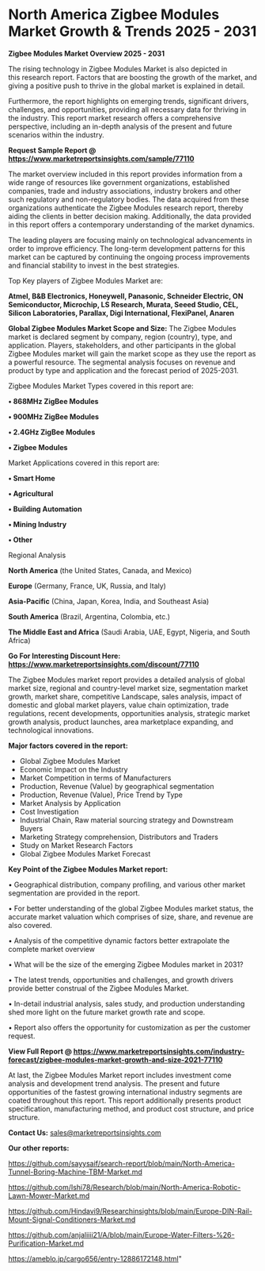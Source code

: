# North America Zigbee Modules Market Growth & Trends 2025 - 2031

<Strong> Zigbee Modules Market Overview 2025 - 2031</strong>

The rising technology in Zigbee Modules Market is also depicted in this research report. Factors that are boosting the growth of the market, and giving a positive push to thrive in the global market is explained in detail.

Furthermore, the report highlights on emerging trends, significant drivers, challenges, and opportunities, providing all necessary data for thriving in the industry. This report market research offers a comprehensive perspective, including an in-depth analysis of the present and future scenarios within the industry.

<strong>Request Sample Report @ <a href=https://www.marketreportsinsights.com/sample/77110>https://www.marketreportsinsights.com/sample/77110</a></strong>

The market overview included in this report provides information from a wide range of resources like government organizations, established companies, trade and industry associations, industry brokers and other such regulatory and non-regulatory bodies. The data acquired from these organizations authenticate the Zigbee Modules research report, thereby aiding the clients in better decision making. Additionally, the data provided in this report offers a contemporary understanding of the market dynamics.

The leading players are focusing mainly on technological advancements in order to improve efficiency. The long-term development patterns for this market can be captured by continuing the ongoing process improvements and financial stability to invest in the best strategies.

Top Key players of Zigbee Modules Market are:

<strong>Atmel, B&B Electronics, Honeywell, Panasonic, Schneider Electric, ON Semiconductor, Microchip, LS Research, Murata, Seeed Studio, CEL, Silicon Laboratories, Parallax, Digi International, FlexiPanel, Anaren</strong>

<strong><b>Global Zigbee Modules Market Scope and Size:</b></strong>
The Zigbee Modules market is declared segment by company, region (country), type, and application. Players, stakeholders, and other participants in the global Zigbee Modules market will gain the market scope as they use the report as a powerful resource. The segmental analysis focuses on revenue and product by type and application and the forecast period of 2025-2031.

Zigbee Modules Market Types covered in this report are:

<strong>• 868MHz ZigBee Modules

• 900MHz ZigBee Modules

• 2.4GHz ZigBee Modules

• Zigbee Modules</strong>

Market Applications covered in this report are:

<strong>• Smart Home

• Agricultural

• Building Automation

• Mining Industry

• Other</strong> 

Regional Analysis

<strong>North America</strong> (the United States, Canada, and Mexico)

<strong>Europe</strong> (Germany, France, UK, Russia, and Italy)

<strong>Asia-Pacific</strong> (China, Japan, Korea, India, and Southeast Asia)

<strong>South America</strong> (Brazil, Argentina, Colombia, etc.)

<strong>The Middle East and Africa</strong> (Saudi Arabia, UAE, Egypt, Nigeria, and South Africa)

<strong>Go For Interesting Discount Here: <a href=https://www.marketreportsinsights.com/discount/77110>https://www.marketreportsinsights.com/discount/77110</a></strong>

The Zigbee Modules market report provides a detailed analysis of global market size, regional and country-level market size, segmentation market growth, market share, competitive Landscape, sales analysis, impact of domestic and global market players, value chain optimization, trade regulations, recent developments, opportunities analysis, strategic market growth analysis, product launches, area marketplace expanding, and technological innovations.

<strong><b>Major factors covered in the report:</b></strong>
<ul>
  <li>Global Zigbee Modules Market </li>
  <li>Economic Impact on the Industry</li>
  <li>Market Competition in terms of Manufacturers</li>
  <li>Production, Revenue (Value) by geographical segmentation</li>
  <li>Production, Revenue (Value), Price Trend by Type</li>
  <li>Market Analysis by Application</li>
  <li>Cost Investigation</li>
  <li>Industrial Chain, Raw material sourcing strategy and Downstream Buyers</li>
  <li>Marketing Strategy comprehension, Distributors and Traders</li>
  <li>Study on Market Research Factors</li>
  <li>Global Zigbee Modules Market Forecast</li>
</ul>

<strong><b>Key Point of the Zigbee Modules Market report:</b></strong>

• Geographical distribution, company profiling, and various other market segmentation are provided in the report.

• For better understanding of the global Zigbee Modules market status, the accurate market valuation which comprises of size, share, and revenue are also covered.

• Analysis of the competitive dynamic factors better extrapolate the complete market overview

• What will be the size of the emerging Zigbee Modules market in 2031?

• The latest trends, opportunities and challenges, and growth drivers provide better construal of the Zigbee Modules Market.

• In-detail industrial analysis, sales study, and production understanding shed more light on the future market growth rate and scope.

• Report also offers the opportunity for customization as per the customer request.

<strong><b>View Full Report @ <a href=https://www.marketreportsinsights.com/industry-forecast/zigbee-modules-market-growth-and-size-2021-77110>https://www.marketreportsinsights.com/industry-forecast/zigbee-modules-market-growth-and-size-2021-77110</a></b></strong>


At last, the Zigbee Modules Market report includes investment come analysis and development trend analysis. The present and future opportunities of the fastest growing international industry segments are coated throughout this report. This report additionally presents product specification, manufacturing method, and product cost structure, and price structure.

<strong>Contact Us:</strong>
sales@marketreportsinsights.com

<strong>Our other reports:</strong>

<a href=https://github.com/sayysaif/search-report/blob/main/North-America-Tunnel-Boring-Machine-TBM-Market.md>https://github.com/sayysaif/search-report/blob/main/North-America-Tunnel-Boring-Machine-TBM-Market.md</a>

<a href=https://github.com/Ishi78/Research/blob/main/North-America-Robotic-Lawn-Mower-Market.md>https://github.com/Ishi78/Research/blob/main/North-America-Robotic-Lawn-Mower-Market.md</a>

<a href=https://github.com/Hindavi9/Researchinsights/blob/main/Europe-DIN-Rail-Mount-Signal-Conditioners-Market.md>https://github.com/Hindavi9/Researchinsights/blob/main/Europe-DIN-Rail-Mount-Signal-Conditioners-Market.md</a>

<a href=https://github.com/anjaliiii21/A/blob/main/Europe-Water-Filters-%26-Purification-Market.md>https://github.com/anjaliiii21/A/blob/main/Europe-Water-Filters-%26-Purification-Market.md</a>

<a href=https://ameblo.jp/cargo656/entry-12886172148.html>https://ameblo.jp/cargo656/entry-12886172148.html</a>"
